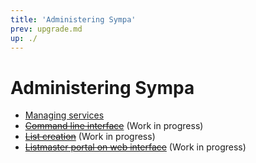 ```yaml
---
title: 'Administering Sympa'
prev: upgrade.md
up: ./
---
```


Administering Sympa
===================

  - [Managing services](admin/services.md)
  - ~~[Command line interface](admin/cli.md)~~ (Work in progress)
  - ~~[List creation](admin/list-creation.md)~~ (Work in progress)
  - ~~[Listmaster portal on web interface](admin/serveradmin.md)~~
    (Work in progress)

